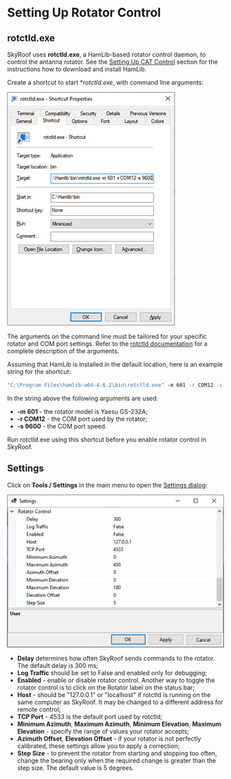 # Setting Up Rotator Control

## rotctld.exe

SkyRoof uses **rotctld.exe**, a HamLib-based rotator control daemon, to control the antanna rotator.
See the [Setting Up CAT Control](setting_up_cat_control.md) section for the instructions how to
download and install HamLib.

Create a shortcut to start **rotctld.exe*, with command line arguments:

![Rotctld Shortcut](../images/rotctld_shortcut.png)

The arguments on the command line must be tailored for your specific rotator and COM port settings. Refer to the
[rotctld documentation](https://hamlib.sourceforge.net/html/rotctld.1.html) for a complete description
of the arguments. 

Assuming that HamLib is installed in the default location, here is an example string for the shortcut:

```cmd
"C:\Program Files\hamlib-w64-4.6.2\bin\rotctld.exe" -m 601 -r COM12 -s 9600 
```

In the string above the following arguments are used:

- **-m 601** - the rotator model is Yaesu GS-232A;
- **-r COM12** - the COM port used by the rotator;
- **-s 9600** - the COM port speed.

 Run rotctld.exe using this shortcut before you enable rotator control in SkyRoof.

## Settings

Click on **Tools / Settings** in the main menu to open the
[Settings dialog](settings_window.md):

![Settings Dialog](../images/rotator_settings.png)

- **Delay** determines how often SkyRoof sends commands to the rotator. The default delay is 300 ms;
- **Log Traffic** should be set to False and enabled only for debugging;
- **Enabled** - enable or disable rotator control. Another way to toggle the rotator control
    is to click on the Rotator label on the status bar;
- **Host** - should be "127.0.0.1" or "localhost" if rotctld is running on the same computer as SkyRoof. It may be changed to a
    different address for remote control;
- **TCP Port** - 4533 is the default port used by rotctld;
- **Minimum Azimuth**, **Maximum Azimuth**, **Minimum Elevation**, **Maximum Elevation** -
    specify the range of values your rotator accepts;
- **Azimuth Offset**, **Elevation Offset** - if your rotator is not perfectly calibrated, these settings
    allow you to apply a correction;
- **Step Size** - to prevent the rotator from starting and stopping too often, change the bearing
    only when the required change is greater than the step size. The default value is 5 degrees.
